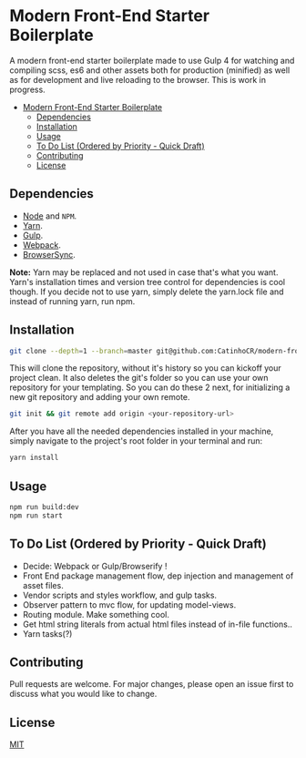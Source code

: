 # Modern Front-End Starter Boilerplate

A modern front-end starter boilerplate made to use Gulp 4 for watching and compiling scss, es6 and other assets both for production (minified) as well as for development and live reloading to the browser. This is work in progress.

- [Modern Front-End Starter Boilerplate](#modern-front-end-starter-boilerplate)
  - [Dependencies](#dependencies)
  - [Installation](#installation)
  - [Usage](#usage)
  - [To Do List (Ordered by Priority - Quick Draft)](#to-do-list-ordered-by-priority---quick-draft)
  - [Contributing](#contributing)
  - [License](#license)

## Dependencies

- [Node](https://nodejs.org/) and `NPM`.
- [Yarn](https://yarnpkg.com/getting-started).
- [Gulp](https://gulpjs.com/docs/en/getting-started/quick-start).
- [Webpack](https://webpack.js.org/guides/installation/#global-installation).
- [BrowserSync](https://www.browsersync.io/).

**Note:** Yarn may be replaced and not used in case that's what you want. Yarn's installation times and version tree control for dependencies is cool though. If you decide not to use yarn, simply delete the yarn.lock file and instead of running yarn, run npm.

## Installation

```bash
git clone --depth=1 --branch=master git@github.com:CatinhoCR/modern-frontend-flow.git YourProjectFolder && rm -rf YourProjectFolder/.git
```

This will clone the repository, without it's history so you can kickoff your project clean. It also deletes the git's folder so you can use your own repository for your templating. So you can do these 2 next, for initializing a new git repository and adding your own remote.

```bash
git init && git remote add origin <your-repository-url>
```

After you have all the needed dependencies installed in your machine, simply navigate to the project's root folder in your terminal and run:

```bash
yarn install
```

## Usage

```bash
npm run build:dev
npm run start
```

## To Do List (Ordered by Priority - Quick Draft)

- Decide: Webpack or Gulp/Browserify !
- Front End package management flow, dep injection and management of asset files.
- Vendor scripts and styles workflow, and gulp tasks.
- Observer pattern to mvc flow, for updating model-views.
- Routing module. Make something cool.
- Get html string literals from actual html files instead of in-file functions..
- Yarn tasks(?)

## Contributing

Pull requests are welcome. For major changes, please open an issue first to discuss what you would like to change.

## License

[MIT](https://choosealicense.com/licenses/mit/)
